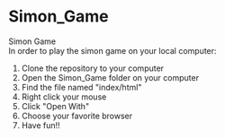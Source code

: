# Simon_Game<br>
Simon Game<br>
In order to play the simon game on your local computer: <br>
<ol>
<li>Clone the repository to your computer</li>
<li>Open the Simon_Game folder on your computer</li>
<li>Find the file named "index/html"</li>
<li>Right click your mouse</li>
<li>Click "Open With"</li>
<li>Choose your favorite browser</li>
<li>Have fun!!</li>
</ol>
<br>
